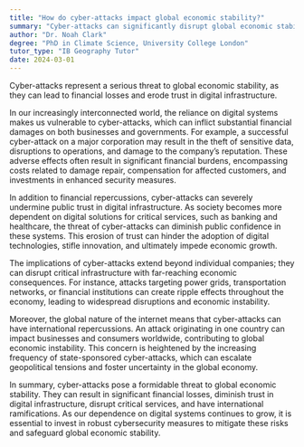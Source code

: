 ```yaml
---
title: "How do cyber-attacks impact global economic stability?"
summary: "Cyber-attacks can significantly disrupt global economic stability by causing financial losses and undermining trust in digital infrastructure."
author: "Dr. Noah Clark"
degree: "PhD in Climate Science, University College London"
tutor_type: "IB Geography Tutor"
date: 2024-03-01
---
```


Cyber-attacks represent a serious threat to global economic stability, as they can lead to financial losses and erode trust in digital infrastructure.

In our increasingly interconnected world, the reliance on digital systems makes us vulnerable to cyber-attacks, which can inflict substantial financial damages on both businesses and governments. For example, a successful cyber-attack on a major corporation may result in the theft of sensitive data, disruptions to operations, and damage to the company’s reputation. These adverse effects often result in significant financial burdens, encompassing costs related to damage repair, compensation for affected customers, and investments in enhanced security measures.

In addition to financial repercussions, cyber-attacks can severely undermine public trust in digital infrastructure. As society becomes more dependent on digital solutions for critical services, such as banking and healthcare, the threat of cyber-attacks can diminish public confidence in these systems. This erosion of trust can hinder the adoption of digital technologies, stifle innovation, and ultimately impede economic growth.

The implications of cyber-attacks extend beyond individual companies; they can disrupt critical infrastructure with far-reaching economic consequences. For instance, attacks targeting power grids, transportation networks, or financial institutions can create ripple effects throughout the economy, leading to widespread disruptions and economic instability.

Moreover, the global nature of the internet means that cyber-attacks can have international repercussions. An attack originating in one country can impact businesses and consumers worldwide, contributing to global economic instability. This concern is heightened by the increasing frequency of state-sponsored cyber-attacks, which can escalate geopolitical tensions and foster uncertainty in the global economy.

In summary, cyber-attacks pose a formidable threat to global economic stability. They can result in significant financial losses, diminish trust in digital infrastructure, disrupt critical services, and have international ramifications. As our dependence on digital systems continues to grow, it is essential to invest in robust cybersecurity measures to mitigate these risks and safeguard global economic stability.
    
